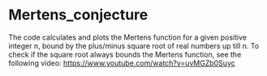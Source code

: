 # Mertens_conjecture
The code calculates and plots the Mertens function for a given positive integer n, 
bound by the plus/minus square root of real numbers up till n.
To check if the square root always bounds the Mertens function, see the following video:
https://www.youtube.com/watch?v=uvMGZb0Suyc
